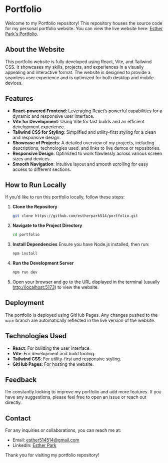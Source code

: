 # Portfolio

Welcome to my Portfolio repository! This repository houses the source code for my personal portfolio website. You can view the live website here: [Esther Park's Portfolio](https://estherpark514.github.io/portfolio/).

## About the Website

This portfolio website is fully developed using React, Vite, and Tailwind CSS. It showcases my skills, projects, and experiences in a visually appealing and interactive format. The website is designed to provide a seamless user experience and is optimized for both desktop and mobile devices.

## Features

- **React-powered Frontend**: Leveraging React’s powerful capabilities for a dynamic and responsive user interface.
- **Vite for Development**: Using Vite for fast builds and an efficient development experience.
- **Tailwind CSS for Styling**: Simplified and utility-first styling for a clean and responsive design.
- **Showcase of Projects**: A detailed overview of my projects, including descriptions, technologies used, and links to live demos or repositories.
- **Responsive Design**: Optimized to work flawlessly across various screen sizes and devices.
- **Smooth Navigation**: Intuitive layout and smooth scrolling for easy access to different sections.

## How to Run Locally

If you’d like to run this portfolio locally, follow these steps:

1. **Clone the Repository**
   ```bash
   git clone https://github.com/estherpark514/portfolio.git
   ```

2. **Navigate to the Project Directory**
   ```bash
   cd portfolio
   ```

3. **Install Dependencies**
   Ensure you have Node.js installed, then run:
   ```bash
   npm install
   ```

4. **Run the Development Server**
   ```bash
   npm run dev
   ```

5. Open your browser and go to the URL displayed in the terminal (usually [http://localhost:5173](http://localhost:5173)) to view the website.

## Deployment

The portfolio is deployed using GitHub Pages. Any changes pushed to the `main` branch are automatically reflected in the live version of the website.

## Technologies Used

- **React**: For building the user interface.
- **Vite**: For development and build tooling.
- **Tailwind CSS**: For utility-first and responsive styling.
- **GitHub Pages**: For hosting the website.

## Feedback

I’m constantly looking to improve my portfolio and add more features. If you have any suggestions, please feel free to open an issue or reach out directly.

## Contact

For any inquiries or collaborations, you can reach me at:
- Email: esther514514@gmail.com
- LinkedIn: [Esther Park](https://www.linkedin.com/in/estherpark/)

Thank you for visiting my portfolio repository!

